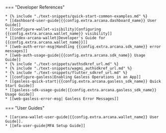 === "Developer References"

    * {% include "./text-snippets/quick-start-common-examples.md" %}
    * [[dashboard-user-guide|{{config.extra.arcana.dashboard_name}} User Guide]]
    * [[configure-wallet-visibility|Configuring {{config.extra.arcana.wallet_name}} visibility]]
    * [[index-arcana-wallet|Developer's Guide for {{config.extra.arcana.wallet_name}}]]
    * [[web-auth-error-msg|Handling {{config.extra.arcana.sdk_name}} error messages]]
    * [[web-auth-usage-guide|{{config.extra.arcana.sdk_name}} Usage Guide]]
    * {% include "./text-snippets/authsdkref_url.md" %}
    * {% include "./text-snippets/wagmi_authsdkref_url.md" %}
    * {% include "./text-snippets/flutter_sdkref_url.md" %}
    * [[configure-gasless|Enabling Gasless Operations in an App]]
    * [[gasless-quick-start|{{config.extra.arcana.gasless_sdk_name}} Quick Start Guide]]
    * [[gasless-sdk-usage-guide|{{config.extra.arcana.gasless_sdk_name}} Usage Guide]]
    * [[web-gasless-error-msg| Gasless Error Messages]]

=== "User Guides"

    * [[arcana-wallet-user-guide|{{config.extra.arcana.wallet_name}} User Guide]].
    * [[mfa-user-guide|MFA Setup Guide]]